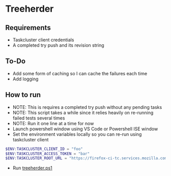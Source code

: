 # Treeherder

## Requirements

* Taskcluster client credentials
* A completed try push and its revision string

## To-Do

* Add some form of caching so I can cache the failures each time
* Add logging

## How to run

* NOTE: This is requires a completed try push without any pending tasks
* NOTE: This script takes a while since it relies heavily on re-running failed tests several times 
* NOTE: Run it one line at a time for now
* Launch powershell window using VS Code or Powershell ISE window
* Set the environment variables locally so you can re-run using taskcluster client

```Powershell
$ENV:TASKCLUSTER_CLIENT_ID = "foo"
$ENV:TASKCLUSTER_ACCESS_TOKEN = "bar"
$ENV:TASKCLUSTER_ROOT_URL = "https://firefox-ci-tc.services.mozilla.com/"
```
* Run [treeherder.ps1](.\treeherder.ps1)